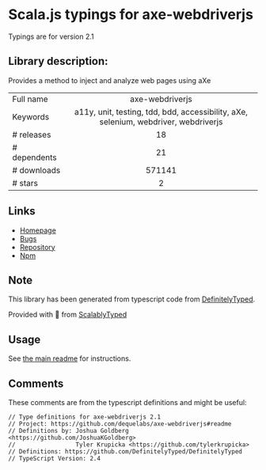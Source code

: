 
# Scala.js typings for axe-webdriverjs

Typings are for version 2.1

## Library description:
Provides a method to inject and analyze web pages using aXe

|                    |                 |
| ------------------ | :-------------: |
| Full name          | axe-webdriverjs |
| Keywords           | a11y, unit, testing, tdd, bdd, accessibility, aXe, selenium, webdriver, webdriverjs |
| # releases         | 18 |
| # dependents       | 21 |
| # downloads        | 571141 |
| # stars            | 2 |

## Links
- [Homepage](https://github.com/dequelabs/axe-webdriverjs#readme)
- [Bugs](https://github.com/dequelabs/axe-webdriverjs/issues)
- [Repository](https://github.com/dequelabs/axe-webdriverjs)
- [Npm](https://www.npmjs.com/package/axe-webdriverjs)
    


## Note
This library has been generated from typescript code from [DefinitelyTyped](https://definitelytyped.org).

Provided with :purple_heart: from [ScalablyTyped](https://github.com/oyvindberg/ScalablyTyped)

## Usage
See [the main readme](../../readme.md) for instructions.

## Comments

These comments are from the typescript definitions and might be useful:
```
// Type definitions for axe-webdriverjs 2.1
// Project: https://github.com/dequelabs/axe-webdriverjs#readme
// Definitions by: Joshua Goldberg <https://github.com/JoshuaKGoldberg>
//                 Tyler Krupicka <https://github.com/tylerkrupicka>
// Definitions: https://github.com/DefinitelyTyped/DefinitelyTyped
// TypeScript Version: 2.4

```

